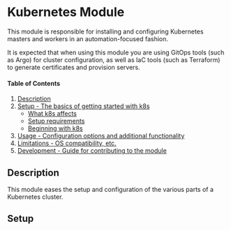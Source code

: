 # Kubernetes Module

This module is responsible for installing and configuring Kubernetes masters and workers in an automation-focused fashion.

It is expected that when using this module you are using GitOps tools (such as Argo) for cluster configuration, as well
as IaC tools (such as Terraform) to generate certificates and provision servers.

#### Table of Contents

1. [Description](#description)
2. [Setup - The basics of getting started with k8s](#setup)
    * [What k8s affects](#what-k8s-affects)
    * [Setup requirements](#setup-requirements)
    * [Beginning with k8s](#beginning-with-k8s)
3. [Usage - Configuration options and additional functionality](#usage)
4. [Limitations - OS compatibility, etc.](#limitations)
5. [Development - Guide for contributing to the module](#development)

## Description

This module eases the setup and configuration of the various parts of a Kubernetes cluster.

## Setup
